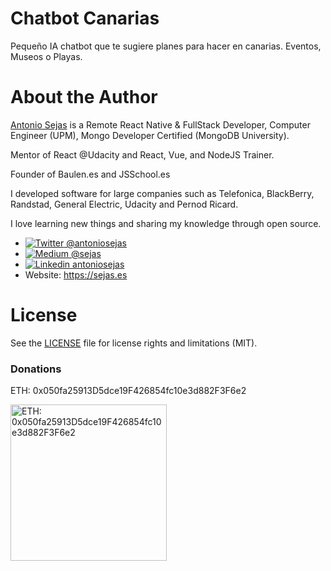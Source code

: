 # Chatbot Canarias
Pequeño IA chatbot que te sugiere planes para hacer en canarias. Eventos, Museos o Playas.


# About the Author
[Antonio Sejas](https://sejas.es) is a Remote React Native & FullStack Developer, Computer Engineer (UPM), Mongo Developer Certified (MongoDB University).

Mentor of React @Udacity and React, Vue, and NodeJS Trainer.

Founder of Baulen.es and JSSchool.es

I developed software for large companies such as Telefonica, BlackBerry, Randstad, General Electric, Udacity and Pernod Ricard.

I love learning new things and sharing my knowledge through open source.

- [![Twitter](https://raw.githubusercontent.com/adamfairhead/webicons/master/webicons/webicon-twitter-s.png) @antoniosejas](http://bit.ly/2A1yeOT)
- [![Medium](https://raw.githubusercontent.com/adamfairhead/webicons/master/webicons/webicon-medium-s.png) @sejas](http://bit.ly/2NyXDBw)
- [![Linkedin](https://raw.githubusercontent.com/adamfairhead/webicons/master/webicons/webicon-linkedin-s.png) antoniosejas](http://bit.ly/2LghNDK)
- Website: https://sejas.es


# License
See the [LICENSE](LICENSE) file for license rights and limitations (MIT).

### Donations
ETH: 0x050fa25913D5dce19F426854fc10e3d882F3F6e2

<img src="https://sejas.es/img/0x050fa25913D5dce19F426854fc10e3d882F3F6e2.png" alt="ETH: 0x050fa25913D5dce19F426854fc10e3d882F3F6e2" width="250" height="250" />

